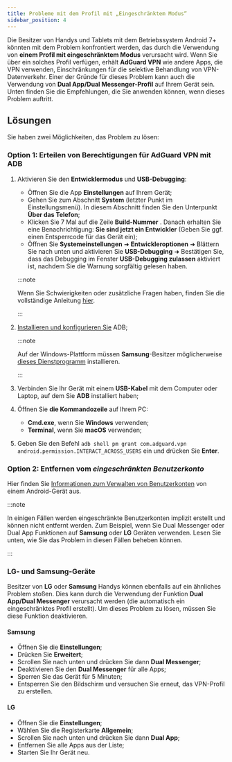 ```yaml
---
title: Probleme mit dem Profil mit „Eingeschränktem Modus“
sidebar_position: 4
---
```


Die Besitzer von Handys und Tablets mit dem Betriebssystem Android 7+ könnten mit dem Problem konfrontiert werden, das durch die Verwendung von **einem Profil mit eingeschränktem Modus** verursacht wird. Wenn Sie über ein solches Profil verfügen, erhält **AdGuard VPN** wie andere Apps, die VPN verwenden, Einschränkungen für die selektive Behandlung von VPN-Datenverkehr. Einer der Gründe für dieses Problem kann auch die Verwendung von **Dual App/Dual Messenger-Profil** auf Ihrem Gerät sein. Unten finden Sie die Empfehlungen, die Sie anwenden können, wenn dieses Problem auftritt.

## Lösungen

Sie haben zwei Möglichkeiten, das Problem zu lösen:

### Option 1: Erteilen von Berechtigungen für AdGuard VPN mit ADB

1. Aktivieren Sie den **Entwicklermodus** und **USB-Debugging**:

    - Öffnen Sie die App **Einstellungen** auf Ihrem Gerät;
    - Gehen Sie zum Abschnitt **System** (letzter Punkt im Einstellungsmenü). In diesem Abschnitt finden Sie den Unterpunkt **Über das Telefon**;
    - Klicken Sie 7 Mal auf die Zeile **Build-Nummer** . Danach erhalten Sie eine Benachrichtigung: **Sie sind jetzt ein Entwickler** (Geben Sie ggf. einen Entsperrcode für das Gerät ein);
    - Öffnen Sie **Systemeinstellungen** ➜ **Entwickleroptionen** ➜ Blättern Sie nach unten und aktivieren Sie **USB-Debugging** ➜ Bestätigen Sie, dass das Debugging im Fenster **USB-Debugging zulassen** aktiviert ist, nachdem Sie die Warnung sorgfältig gelesen haben.

    :::note

    Wenn Sie Schwierigkeiten oder zusätzliche Fragen haben, finden Sie die vollständige Anleitung [hier](https://developer.android.com/studio/debug/dev-options).

    :::

1. [Installieren und konfigurieren Sie](https://www.xda-developers.com/install-adb-windows-macos-linux/) ADB;

    :::note

    Auf der Windows-Plattform müssen **Samsung**-Besitzer möglicherweise [dieses Dienstprogramm](https://developer.samsung.com/mobile/android-usb-driver.html) installieren.

    :::

1. Verbinden Sie Ihr Gerät mit einem **USB-Kabel** mit dem Computer oder Laptop, auf dem Sie **ADB** installiert haben;

1. Öffnen Sie **die Kommandozeile** auf Ihrem PC:

    - **Cmd.exe**, wenn Sie **Windows** verwenden;
    - **Terminal**, wenn Sie **macOS** verwenden;

1. Geben Sie den Befehl `adb shell pm grant com.adguard.vpn android.permission.INTERACT_ACROSS_USERS` ein und drücken Sie **Enter**.

### Option 2: Entfernen vom *eingeschränkten Benutzerkonto*

Hier finden Sie [Informationen zum Verwalten von Benutzerkonten](https://support.google.com/a/answer/6223444?hl=en) von einem Android-Gerät aus.

:::note

In einigen Fällen werden eingeschränkte Benutzerkonten implizit erstellt und können nicht entfernt werden. Zum Beispiel, wenn Sie Dual Messenger oder Dual App Funktionen auf **Samsung** oder **LG** Geräten verwenden. Lesen Sie unten, wie Sie das Problem in diesen Fällen beheben können.

:::

### LG- und Samsung-Geräte

Besitzer von **LG** oder **Samsung** Handys können ebenfalls auf ein ähnliches Problem stoßen. Dies kann durch die Verwendung der Funktion **Dual App/Dual Messenger** verursacht werden (die automatisch ein eingeschränktes Profil erstellt). Um dieses Problem zu lösen, müssen Sie diese Funktion deaktivieren.

#### Samsung

- Öffnen Sie die **Einstellungen**;
- Drücken Sie **Erweitert**;
- Scrollen Sie nach unten und drücken Sie dann **Dual Messenger**;
- Deaktivieren Sie den **Dual Messenger** für alle Apps;
- Sperren Sie das Gerät für 5 Minuten;
- Entsperren Sie den Bildschirm und versuchen Sie erneut, das VPN-Profil zu erstellen.

#### LG

- Öffnen Sie die **Einstellungen**;
- Wählen Sie die Registerkarte **Allgemein**;
- Scrollen Sie nach unten und drücken Sie dann **Dual App**;
- Entfernen Sie alle Apps aus der Liste;
- Starten Sie Ihr Gerät neu.
